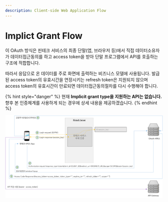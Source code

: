 ```yaml
---
description: Client-side Web Application Flow
---
```


# Implict Grant Flow

이 OAuth 방식은 핀테크 서비스의 최종 단말\(앱, 브라우저 등\)에서 직접 데이터소유자가 데이터접근동의를 하고 access token을 받아 단말 프로그램에서 API를 호출하는 구조에 적합합니다.

따라서 응답으로 온 데이터를 주로 화면에 출력하는 비즈니스 모델에 사용됩니다. 발급된 access token의 유효시간을 연장시키는 refresh token은 지원되지 않으며 access token의 유효시간이 만료되면 데이터접근동의절차를 다시 수행해야 합니다.

{% hint style="danger" %}
현재 **Implicit grant type을 지원하는 API는 없습니다.**    
향후 본 인증체계를 사용하게 되는 경우에 상세 내용을 제공하겠습니다.
{% endhint %}



![Implicit Grant Flow &#xC808;&#xCC28;](../../../.gitbook/assets/image%20%2835%29.png)

